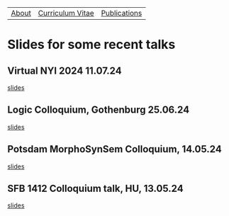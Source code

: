 <table>
  <tbody>
    <tr>
      <td><a href="index">About</a></td>
      <td><a href="cv">Curriculum Vitae</a></td>
      <td><a href="papers">Publications</a></td>
    </tr>
    </tbody>
</table>


# Slides for some recent talks

## Virtual NYI 2024 11.07.24

<p><a href="v-nyi.pdf" data-type="page" data-id="29">slides</a></p>


## Logic Colloquium, Gothenburg 25.06.24

<p><a href="lc2024.pdf" data-type="page" data-id="29">slides</a></p>



## Potsdam MorphoSynSem Colloquium, 14.05.24


<p><a href="potsdam_seminar.pdf" data-type="page" data-id="29">slides</a></p>


## SFB 1412 Colloquium talk, HU, 13.05.24


<p><a href="hu_sfb_colloq.pdf" data-type="page" data-id="29">slides</a></p>
